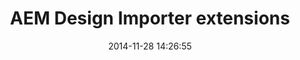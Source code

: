 ---
layout: post
title:  "AEM Design Importer extensions"
date:   2014-11-28 14:26:55
tags: [Tools, AEM]
full_name: adobe-marketing-cloud/experiencemanager-java-designimporter
---